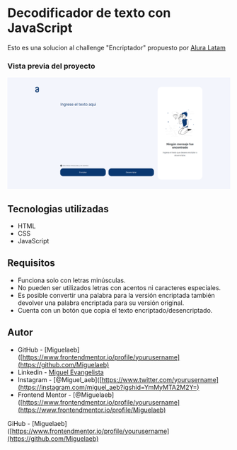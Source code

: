 # Decodificador de texto con JavaScript

Esto es una solucion al challenge "Encriptador" propuesto por [Alura Latam](https://www.aluracursos.com/)

### Vista previa del proyecto

![previw](./design/FireShot%20Capture%20003%20-%20Document%20-%20miguelaeb.github.io.png)

## Tecnologias utilizadas

- HTML <br>
- CSS <br>
- JavaScript

## Requisitos 

- Funciona solo con letras minúsculas. <br>
- No pueden ser utilizados letras con acentos ni caracteres especiales. <br>
- Es posible convertir una palabra para la versión encriptada también devolver una palabra encriptada para su versión original. <br>
- Cuenta con un botón que copia el texto encriptado/desencriptado.

## Autor

- GitHub - [Miguelaeb]([https://www.frontendmentor.io/profile/yourusername](https://github.com/Miguelaeb)
- Linkedin - [Miguel Evangelista](https://www.linkedin.com/in/miguel-evangelista-8458b9150/)
- Instagram - [@Miguel_aeb]([https://www.twitter.com/yourusername](https://instagram.com/miguel_aeb?igshid=YmMyMTA2M2Y=)
- Frontend Mentor - [@Miguelaeb]([https://www.frontendmentor.io/profile/yourusername](https://www.frontendmentor.io/profile/Miguelaeb)

GiHub - [Miguelaeb] ([https://www.frontendmentor.io/profile/yourusername](https://github.com/Miguelaeb)
